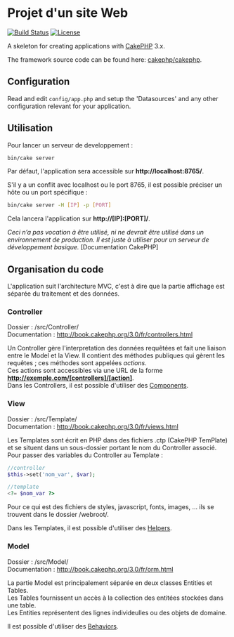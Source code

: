 # Projet d'un site Web

[![Build Status](https://api.travis-ci.org/cakephp/app.png)](https://travis-ci.org/cakephp/app)
[![License](https://poser.pugx.org/cakephp/app/license.svg)](https://packagist.org/packages/cakephp/app)

A skeleton for creating applications with [CakePHP](http://cakephp.org) 3.x.

The framework source code can be found here: [cakephp/cakephp](https://github.com/cakephp/cakephp).

## Configuration

Read and edit `config/app.php` and setup the 'Datasources' and any other
configuration relevant for your application.

## Utilisation

Pour lancer un serveur de developpement :
```bash
bin/cake server
```
Par défaut, l'application sera accessible sur **http://localhost:8765/**.

S'il y a un conflit avec localhost ou le port 8765, il est possible préciser un hôte ou un port spécifique :
```bash
bin/cake server -H [IP] -p [PORT]
```
Cela lancera l'application sur **http://[IP]:[PORT]/**.

*Ceci n’a pas vocation à être utilisé, ni ne devrait être utilisé dans un environnement de production. Il est juste à utiliser pour un serveur de développement basique.* [Documentation CakePHP]

## Organisation du code

L'application suit l'architecture MVC, c'est à dire que la partie affichage est séparée du traitement et des données.

### Controller

Dossier : /src/Controller/  
Documentation : http://book.cakephp.org/3.0/fr/controllers.html

Un Controller gère l'interpretation des données requêtées et fait une liaison entre le Model et la View. Il contient des méthodes publiques qui gèrent les requêtes ; ces méthodes sont appelées *actions*.  
Ces actions sont accessibles via une URL de la forme **http://exemple.com/[controllers]/[action]**.  
Dans les Controllers, il est possible d'utiliser des [Components](http://book.cakephp.org/3.0/fr/controllers/components.html).

### View

Dossier : /src/Template/  
Documentation : http://book.cakephp.org/3.0/fr/views.html

Les Templates sont écrit en PHP dans des fichiers .ctp (CakePHP TemPlate) et se situent dans un sous-dossier portant le nom du Controller associé.  
Pour passer des variables du Controller au Template :
```php
//controller
$this->set('nom_var', $var);

//template
<?= $nom_var ?>
```  

Pour ce qui est des fichiers de styles, javascript, fonts, images, ... ils se trouvent dans le dossier /webroot/.

Dans les Templates, il est possible d'utiliser des [Helpers](http://book.cakephp.org/3.0/fr/views/helpers.html).

### Model

Dossier : /src/Model/  
Documentation : http://book.cakephp.org/3.0/fr/orm.html

La partie Model est principalement séparée en deux classes Entities et Tables.  
Les Tables fournissent un accès à la collection des entitées stockées dans une table.  
Les Entities représentent des lignes individeulles ou des objets de domaine.

Il est possible d'utiliser des [Behaviors](http://book.cakephp.org/3.0/fr/orm/behaviors.html).
